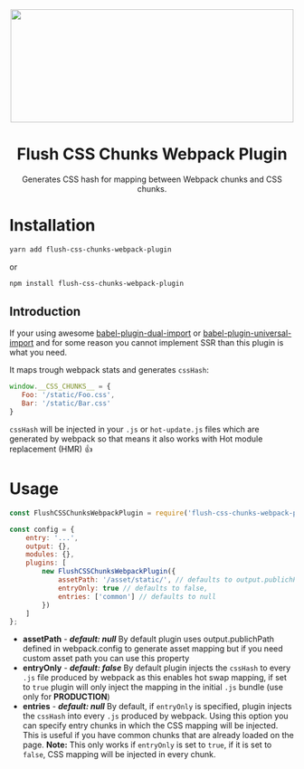 <div align="center">
<img width="500" height="200"
    src="https://cdn.rawgit.com/mario-jerkovic/flush-css-chunks-webpack-plugin/22d6154e/flush_css.png">
  
  <h1>Flush CSS Chunks Webpack Plugin</h1>
  <p>Generates CSS hash for mapping between Webpack chunks and CSS chunks.</p>
</div>

 # Installation
 
```bash
yarn add flush-css-chunks-webpack-plugin
```
or
```bash
npm install flush-css-chunks-webpack-plugin
```

## Introduction

 If your using awesome [babel-plugin-dual-import](https://github.com/faceyspacey/babel-plugin-dual-import)
 or [babel-plugin-universal-import](https://github.com/faceyspacey/babel-plugin-universal-import)
 and for some reason you cannot implement SSR than this plugin is what you need.
 
 It maps trough webpack stats and generates ```cssHash```:
 
 ```javascript
window.__CSS_CHUNKS__ = {
    Foo: '/static/Foo.css',
    Bar: '/static/Bar.css'
}
```
```cssHash``` will be injected in your ```.js``` or ```hot-update.js``` files 
which are generated by webpack so that means it also works with Hot module replacement (HMR) :thumbsup:

 # Usage
 
```javascript
const FlushCSSChunksWebpackPlugin = require('flush-css-chunks-webpack-plugin');

const config = {
    entry: '...',
    output: {},
    modules: {},
    plugins: [
        new FlushCSSChunksWebpackPlugin({
            assetPath: '/asset/static/', // defaults to output.publichPath defined in webpack.config
            entryOnly: true // defaults to false,
            entries: ['common'] // defaults to null
        })
    ]
};
```

- **assetPath** - ***default: null*** By default plugin uses output.publichPath defined in webpack.config to generate
asset mapping but if you need custom asset path you can use this property
- **entryOnly** - ***default: false*** By default plugin injects the ```cssHash``` to every ```.js``` 
file produced by webpack as this enables hot swap mapping, if set to ```true``` plugin will only inject the mapping
in the initial ```.js``` bundle (use only for **PRODUCTION**)
- **entries** - ***default: null*** By default, if ```entryOnly``` is specified, plugin injects the ```cssHash``` into every ```.js``` produced by webpack. Using this option you can specify entry chunks in which the CSS mapping will be injected. This is useful if you have common chunks that are already loaded on the page. **Note:** This only works if ```entryOnly``` is set to ```true```, if it is set to ```false```, CSS mapping will be injected in every chunk.

